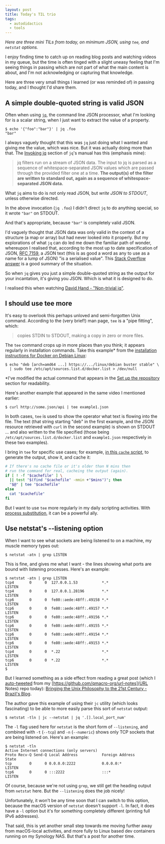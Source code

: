 ```yaml
---
layout: post
title: Today's TIL trio
tags:
  - autodidactics
  - tools
---
```


_Here are three mini TILs from today, on minimum JSON, using `tee`, and `netstat` options._

I enjoy finding time to catch up on reading blog posts and watching videos in my queue, but the time is often tinged with a slight uneasy feeling that I'm seeing things in passing which are not part of what the main content is about, and I'm not acknowledging or capturing that knowledge.

Here are three very small things I learned (or was reminded of) in passing today, and I thought I'd share them.

## A simple double-quoted string is valid JSON

Often when using [`jq`](https://stedolan.github.io/jq/), the command line JSON processor, what I'm looking for is a scalar string, when I just want to extract the value of a property.

```shell
$ echo '{"foo":"bar"}' | jq .foo
"bar"
```

I always vaguely thought that this was `jq` just doing what I wanted and giving me the value, which was nice. But it was actually doing more than that. The [Invoking jq](https://stedolan.github.io/jq/manual/#Invokingjq) section of `jq`'s manual has this (emphasis mine):

> jq filters run on a stream of JSON data. The input to jq is parsed as a sequence of whitespace-separated JSON values which are passed through the provided filter one at a time. **The output(s) of the filter are written to standard out, again as a sequence of whitespace-separated JSON data.**

What `jq` aims to do is not only read JSON, but _write JSON to STDOUT_, unless otherwise directed.

In the above invocation (`jq .foo`) I didn't direct `jq` to do anything special, so it wrote `"bar"` on STDOUT.

And that's appropriate, because `"bar"` is completely valid JSON.

I'd vaguely thought that JSON data was only valid in the context of a structure (a map or array) but had never looked into it properly. But my explorations of what `jq` can do led me down the familiar path of wonder, whereupon I realised that, according to the most up to date specification of JSON, [RFC 7159](http://www.ietf.org/rfc/rfc7159.txt), a JSON text (this is as good a word as any to use as a name for a lump of JSON) "is a serialised value". This [Stack Overflow answer](https://stackoverflow.com/questions/7487869/is-this-simple-string-considered-valid-json/7487892#7487892) is a good summary of the situation.

So when `jq` gives you just a simple double-quoted string as the output for your incantation, it's giving you JSON. Which is what it is designed to do.

I realised this when watching [David Hand - "Non-trivial jq"](https://www.youtube.com/watch?v=MvI6Z85EgVo).

## I should use tee more

It's easy to overlook this perhaps unloved and semi-forgotten Unix command. According to the (very brief!) man page, `tee` is a "pipe fitting", which:

> copies STDIN to STDOUT, making a copy in zero or more files.

The `tee` command crops up in more places than you think; it appears regularly in installation commands. Take this example\* from the [installation instructions for Docker on Debian Linux](https://docs.docker.com/engine/install/debian/):

```shell
$ echo "deb [arch=amd64 ...] https://.../linux/debian buster stable" \
  | sudo tee /etc/apt/sources.list.d/docker.list > /dev/null
```

\*I've modified the actual command that appears in the [Set up the repository](https://docs.docker.com/engine/install/debian/#set-up-the-repository) section for readability.

Here's another example that appeared in the same video I mentioned earlier:

```shell
$ curl http://some.json/api | tee example1.json
```

In both cases, `tee` is used to show the operator what text is flowing into the file. The text (that string starting "deb" in the first example, and the JSON resource retrieved with `curl` in the second example) is shown on STDOUT ... and also written to the file specified (those being `/etc/apt/sources.list.d/docker.list` and `example1.json` respectively in these two examples).

I bring in `tee` for specific use cases; for example, [in this `cache` script](https://github.com/qmacro/dotfiles/commit/2ce53780daf31f8f07681d74fa00b0a6e71602db#diff-65c9282a9859d16acdc87f650a575e909d6200072927fb266b769c4d0241f215R31-R38), to generate the output, show it, and cache it:

```bash
# If there's no cache file or it's older than N mins then
# run the command for real, cacheing the output (again).
if [ ! -f "$cachefile" ] \
  || test "$(find "$cachefile" -mmin +"$mins")"; then
  "$@" | tee "$cachefile"
else
  cat "$cachefile"
fi
```

But I want to use `tee` more regularly in my daily scripting activities. With [process substitution](https://tldp.org/LDP/abs/html/process-sub.html), it can be a powerful ally.

## Use netstat's --listening option

When I want to see what sockets are being listened to on a machine, my muscle memory types out:

```shell
$ netstat -atn | grep LISTEN
```

This is fine, and gives me what I want - the lines showing what ports are bound with listening processes. Here's an example:

```shell
$ netstat -atn | grep LISTEN
tcp4       0      0  127.0.0.1.53           *.*                    LISTEN
tcp4       0      0  127.0.0.1.28196        *.*                    LISTEN
tcp6       0      0  fe80::aede:48ff:.49158 *.*                    LISTEN
tcp6       0      0  fe80::aede:48ff:.49157 *.*                    LISTEN
tcp6       0      0  fe80::aede:48ff:.49156 *.*                    LISTEN
tcp6       0      0  fe80::aede:48ff:.49155 *.*                    LISTEN
tcp6       0      0  fe80::aede:48ff:.49154 *.*                    LISTEN
tcp6       0      0  fe80::aede:48ff:.49153 *.*                    LISTEN
tcp4       0      0  *.22                   *.*                    LISTEN
tcp6       0      0  *.22                   *.*                    LISTEN
$
```

But I learned something as a side effect from reading a great post (which I [auto-tweeted](https://twitter.com/qmacro/status/1429463349239197701) from my [https://github.com/qmacro-org/url-notes](URL Notes) repo today): [Bringing the Unix Philosophy to the 21st Century - Brazil's Blog](https://twitter.com/qmacro/status/1429463349239197701).

The author gave this example of using their `jc` utility (which looks fascinating) to be able to more easily parse this sort of `netstat` output:

```shell
$ netstat -tln | jc --netstat | jq '.[].local_port_num'
```

The `-l` flag used here for `netstat` is the short form of `--listening`, and combined with `-t` (`--tcp`) and `-n` (`--numeric`) shows only TCP sockets that are being listened on. Here's an example:

```shell
$ netstat -tln
Active Internet connections (only servers)
Proto Recv-Q Send-Q Local Address           Foreign Address         State
tcp        0      0 0.0.0.0:2222            0.0.0.0:*               LISTEN
tcp6       0      0 :::2222                 :::*                    LISTEN
```

Of course, because we're not using `grep`, we still get the heading output from `netstat` here. But the `--listening` does the job nicely!

Unfortunately, it won't be any time soon that I can switch to this option, because the macOS version of `netstat` doesn't support `-l`. In fact, it does have a `-l` option but it's for something completely different (printing full IPv6 addresses).

That said, this is yet another small step towards me moving further away from macOS-local activities, and more fully to Linux based dev containers running on my Synology NAS. But that's a post for another time.
